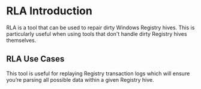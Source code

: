 ﻿# RLA Introduction

RLA is a tool that can be used to repair dirty Windows Registry hives. This is particularly useful when using tools that don't handle dirty Registry hives themselves.

## RLA Use Cases
This tool is useful for replaying Registry transaction logs which will ensure you’re parsing all possible data within a given Registry hive.
